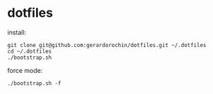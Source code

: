 dotfiles
========

install:

    git clone git@github.com:gerardorochin/dotfiles.git ~/.dotfiles
    cd ~/.dotfiles
    ./bootstrap.sh

force mode:

    ./bootstrap.sh -f

